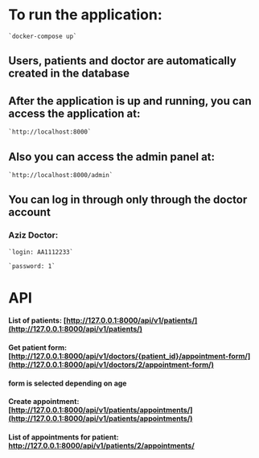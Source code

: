 # To run the application:

    `docker-compose up`

## Users, patients and doctor are automatically created in the database

## After the application is up and running, you can access the application at:

    `http://localhost:8000`

## Also you can access the admin panel at:

    `http://localhost:8000/admin`

## You can log in through only through the doctor account

### Aziz Doctor:

    `login: AA1112233` 

    `password: 1`


# API

#### List of patients: [http://127.0.0.1:8000/api/v1/patients/](http://127.0.0.1:8000/api/v1/patients/)

#### Get patient form: [http://127.0.0.1:8000/api/v1/doctors/{patient_id}/appointment-form/](http://127.0.0.1:8000/api/v1/doctors/2/appointment-form/)
#### form is selected depending on age

#### Create appointment: [http://127.0.0.1:8000/api/v1/patients/appointments/](http://127.0.0.1:8000/api/v1/patients/appointments/)

#### List of appointments for patient: http://127.0.0.1:8000/api/v1/patients/2/appointments/
